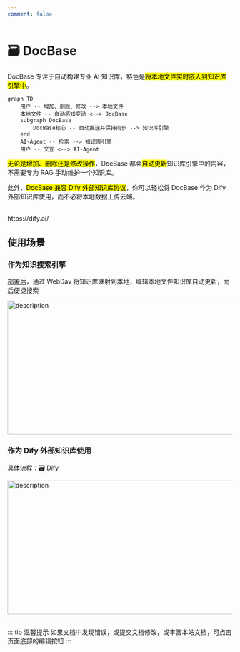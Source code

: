 ```yaml
---
comment: false
---
```


# 🗃️ DocBase

DocBase 专注于自动构建专业 AI 知识库，特色是<mark>将本地文件实时嵌入到知识库引擎中</mark>。

```mermaid
graph TD
    用户 -- 增加、删除、修改 --> 本地文件
    本地文件 -- 自动感知变动 <--> DocBase
    subgraph DocBase
        DocBase核心 -- 自动推送并保持同步 --> 知识库引擎
    end
    AI-Agent -- 检索 --> 知识库引擎
    用户 -- 交互 <--> AI-Agent
```

<mark>无论是增加、删除还是修改操作</mark>，DocBase 都会<mark>自动更新</mark>知识库引擎中的内容，不需要专为 RAG 手动维护一个知识库。

此外，<mark>DocBase 兼容 Dify 外部知识库协议</mark>，你可以轻松将 DocBase 作为 Dify 外部知识库使用，而不必将本地数据上传云端。

<br>
<NCard title="🗃️ ❤️ Dify" link="https://dify.ai/">
https://dify.ai/
</NCard>

## 使用场景

### 作为知识搜索引擎

[部署后](./start.md)，通过 WebDav 将知识库映射到本地，编辑本地文件知识库自动更新，而后便捷搜索

<div style="display: flex; flex-direction: column; align-items: center; gap: 20px;">
  <img src="/ui/search.png" alt="description" width="800" height="300"/>
</div>

### 作为 Dify 外部知识库使用 <Badge type="tip" text="recommend" />

具体流程：[🗃️ Dify](./dify.md)

<div style="display: flex; flex-direction: column; align-items: center; gap: 20px;">
  <img src="/dify/use.png" alt="description" width="800" height="300"/>
</div>

---

::: tip 温馨提示
如果文档中发现错误，或提交文档修改，或丰富本站文档，可点击页面底部的编辑按钮
:::
